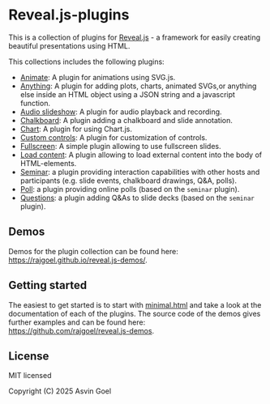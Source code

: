 # Reveal.js-plugins

This is a collection of plugins for [Reveal.js](https://revealjs.com) - a framework for easily creating beautiful presentations using HTML.

This collections includes the following plugins:

- [Animate](https://github.com/rajgoel/reveal.js-plugins/tree/master/animate): A plugin for animations using SVG.js.
- [Anything](https://github.com/rajgoel/reveal.js-plugins/tree/master/anything): A plugin for adding plots, charts, animated SVGs,or anything else inside an HTML object using a JSON string and a javascript function.
- [Audio slideshow](https://github.com/rajgoel/reveal.js-plugins/tree/master/audio-slideshow): A plugin for audio playback and recording.
- [Chalkboard](https://github.com/rajgoel/reveal.js-plugins/tree/master/chalkboard): A plugin adding a chalkboard and slide annotation.
- [Chart](https://github.com/rajgoel/reveal.js-plugins/tree/master/chart):  A plugin for using Chart.js.
- [Custom controls](https://github.com/rajgoel/reveal.js-plugins/tree/master/customcontrols):  A plugin for customization of controls.
- [Fullscreen](https://github.com/rajgoel/reveal.js-plugins/tree/master/fullscreen):  A simple plugin allowing to use fullscreen slides.
 - [Load content](https://github.com/rajgoel/reveal.js-plugins/tree/master/loadcontent): A plugin allowing to load external content into the body of HTML-elements.
- [Seminar](https://github.com/rajgoel/reveal.js-plugins/tree/master/seminar): a plugin providing interaction capabilities with other hosts and participants (e.g. slide events, chalkboard drawings, Q&A, polls).
- [Poll](https://github.com/rajgoel/reveal.js-plugins/tree/master/poll): a plugin providing online polls (based on the `seminar` plugin).
- [Questions](https://github.com/rajgoel/reveal.js-plugins/tree/master/questions): a plugin adding Q&As to slide decks (based on the `seminar` plugin).

## Demos

Demos for the plugin collection can be found here: <https://rajgoel.github.io/reveal.js-demos/>.

## Getting started

The easiest to get started is to start with [minimal.html](minimal.html) and take a look at the documentation of each of the plugins. The source code of the demos gives further examples and can be found here: <https://github.com/rajgoel/reveal.js-demos>.


## License

MIT licensed

Copyright (C) 2025 Asvin Goel
